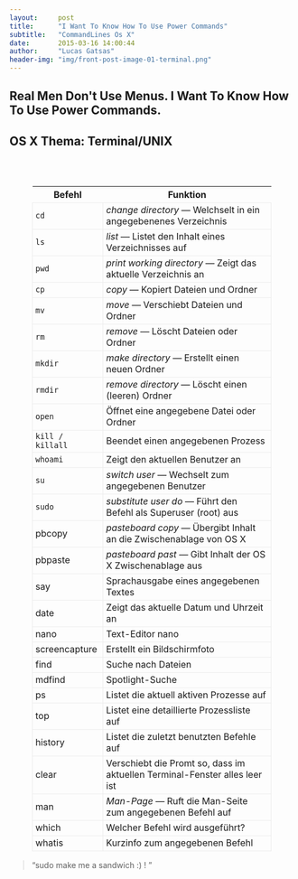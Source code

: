 ```yaml
---
layout:     post
title:      "I Want To Know How To Use Power Commands"
subtitle:   "CommandLines Os X"
date:       2015-03-16 14:00:44
author:     "Lucas Gatsas"
header-img: "img/front-post-image-01-terminal.png"
---
```

<h2 class="section-heading"><strong>Real Men Don't Use Menus. I Want To Know How To Use Power Commands.</strong> </h2>

<h2 class="section-heading">OS X Thema: Terminal/UNIX</h2>


<style>

tbody tr:hover td {
background: rgba(237,237,237,.25);
}
tr {
border-bottom: .1em solid rgb(237,237,237);
}

td {
border-left: 1px solid rgba(65, 65, 65, 0.09);

border-right: 1px solid rgba(65, 65, 65, 0.09);

padding-left: 5px;
}
</style>

<figure class="table textLeft"><table class="fullTable"><thead><tr><th>Befehl</th><th>Funktion</th></tr></thead>
&nbsp; 	<tbody>
&nbsp; 		<tr>
&nbsp; 			<td><code>cd</code></td>
&nbsp; 			<td><em>change directory</em> — Welchselt in ein angegebenenes Verzeichnis</td>
&nbsp; 		</tr><tr>
&nbsp; 			<td><code>ls</code></td>
&nbsp; 			<td><em>list</em> — Listet den Inhalt eines Verzeichnisses auf</td>
&nbsp; 		</tr><tr>
&nbsp; 			<td><code>pwd</code></td>
&nbsp; 			<td><em>print working directory</em> — Zeigt das aktuelle Verzeichnis an</td>
&nbsp; 		</tr><tr>
&nbsp; 			<td><code>cp</code></td>
&nbsp; 			<td><em>copy</em> — Kopiert Dateien und Ordner</td>
&nbsp; 		</tr><tr>
&nbsp; 			<td><code>mv</code></td>
&nbsp; 			<td><em>move</em> — Verschiebt Dateien und Ordner</td>
&nbsp; 		</tr><tr>
&nbsp; 			<td><code>rm</code></td>
&nbsp; 			<td><em>remove</em> — Löscht Dateien oder Ordner</td>
&nbsp; 		</tr><tr>
&nbsp; 			<td><code>mkdir</code></td>
&nbsp; 			<td><em>make directory</em> — Erstellt einen neuen Ordner</td>
&nbsp; 		</tr><tr>
&nbsp; 			<td><code>rmdir</code></td>
&nbsp; 			<td><em>remove directory</em> — Löscht einen (leeren) Ordner</td>
&nbsp; 		</tr><tr>
&nbsp; 			<td><code>open</code></td>
&nbsp; 			<td>Öffnet eine angegebene Datei oder Ordner</td>
&nbsp; 		</tr><tr>
&nbsp; 			<td><code>kill / killall</code></td>
&nbsp; 			<td>Beendet einen angegebenen Prozess</td>
&nbsp; 		</tr><tr>
&nbsp; 			<td><code>whoami</code></td>
&nbsp; 			<td>Zeigt den aktuellen Benutzer an</td>
&nbsp; 		</tr><tr>
&nbsp; 			<td><code>su</code></td>
&nbsp; 			<td><em>switch user</em> — Wechselt zum angegebenen Benutzer</td>
&nbsp; 		</tr><tr>
&nbsp; 			<td><code>sudo</code></td>
&nbsp; 			<td><em>substitute user do</em> — Führt den Befehl als Superuser (root) aus</td>
&nbsp; 		</tr><tr>
&nbsp; 			<td>pbcopy</td>
&nbsp; 			<td><em>pasteboard copy</em> — Übergibt Inhalt an die Zwischenablage von OS X</td>
&nbsp; 		</tr><tr>
&nbsp; 			<td>pbpaste</td>
&nbsp; 			<td><em>pasteboard past</em> — Gibt Inhalt der OS X Zwischenablage aus</td>
&nbsp; 		</tr><tr>
&nbsp; 			<td>say</td>
&nbsp; 			<td>Sprachausgabe eines angegebenen Textes</td>
&nbsp; 		</tr><tr>
&nbsp; 			<td>date</td>
&nbsp; 			<td>Zeigt das aktuelle Datum und Uhrzeit an</td>
&nbsp; 		</tr><tr>
&nbsp; 			<td>nano</td>
&nbsp; 			<td>Text-Editor nano</td>
&nbsp; 		</tr><tr>
&nbsp; 			<td>screencapture</td>
&nbsp; 			<td>Erstellt ein Bildschirmfoto</td>
&nbsp; 		</tr><tr>
&nbsp; 			<td>find</td>
&nbsp; 			<td>Suche nach Dateien</td>
&nbsp; 		</tr><tr>
&nbsp; 			<td>mdfind</td>
&nbsp; 			<td>Spotlight-Suche</td>
&nbsp; 		</tr><tr>
&nbsp; 			<td>ps</td>
&nbsp; 			<td>Listet die aktuell aktiven Prozesse auf</td>
&nbsp; 		</tr><tr>
&nbsp; 			<td>top</td>
&nbsp; 			<td>Listet eine detaillierte Prozessliste auf</td>
&nbsp; 		</tr><tr>
&nbsp; 			<td>history</td>
&nbsp; 			<td>Listet die zuletzt benutzten Befehle auf</td>
&nbsp; 		</tr><tr>
&nbsp; 			<td>clear</td>
&nbsp; 			<td>Verschiebt die Promt so, dass im aktuellen Terminal-Fenster alles leer ist</td>
&nbsp; 		</tr><tr>
&nbsp; 			<td>man</td>
&nbsp; 			<td><em>Man-Page</em> — Ruft die Man-Seite zum angegebenen Befehl auf</td>
&nbsp; 		</tr><tr>
&nbsp; 			<td>which</td>
&nbsp; 			<td>Welcher Befehl wird ausgeführt?</td>
&nbsp; 		</tr><tr>
&nbsp; 			<td>whatis</td>
&nbsp; 			<td>Kurzinfo zum angegebenen Befehl</td>
&nbsp; 		</tr>
&nbsp; 	</tbody>
&nbsp; </table>
</figure>
  

<blockquote>
	“sudo make me a sandwich :) ! ”
</blockquote>